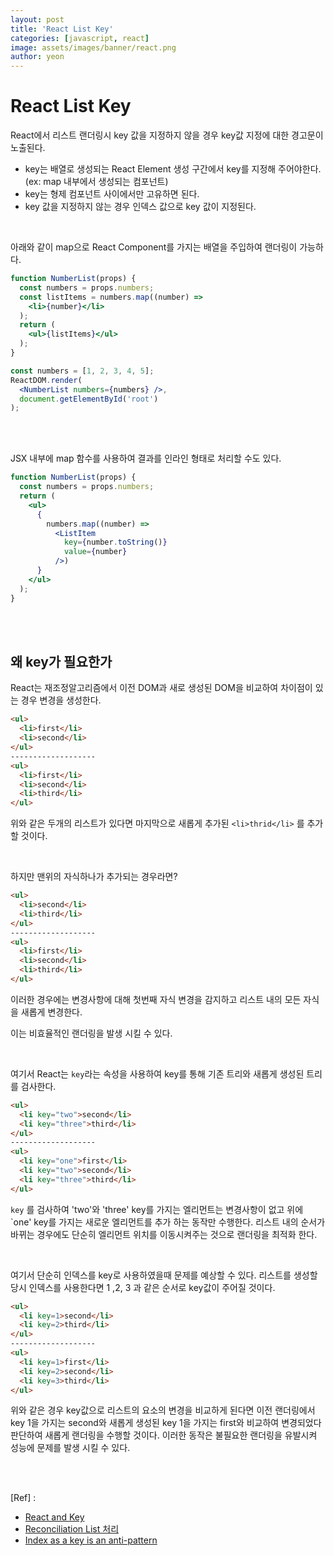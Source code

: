 ```yaml
---
layout: post
title: 'React List Key'
categories: [javascript, react]
image: assets/images/banner/react.png
author: yeon
---
```


# React List Key

React에서 리스트 랜더링시 key 값을 지정하지 않을 경우 key값 지정에 대한 경고문이 노출된다. <br>

- key는 배열로 생성되는 React Element 생성 구간에서 key를 지정해 주어야한다. <br> (ex: map 내부에서 생성되는 컴포넌트)
- key는 형제 컴포넌트 사이에서만 고유하면 된다.
- key 값을 지정하지 않는 경우 인덱스 값으로 key 값이 지정된다.

<br>

아래와 같이 map으로 React Component를 가지는 배열을 주입하여 랜더링이 가능하다. <br>

```jsx
function NumberList(props) {
  const numbers = props.numbers;
  const listItems = numbers.map((number) =>
    <li>{number}</li>
  );
  return (
    <ul>{listItems}</ul>
  );
}

const numbers = [1, 2, 3, 4, 5];
ReactDOM.render(
  <NumberList numbers={numbers} />,
  document.getElementById('root')
);
```

<br><br>

JSX 내부에 map 함수를 사용하여 결과를 인라인 형태로 처리할 수도 있다. <br>

```jsx
function NumberList(props) {
  const numbers = props.numbers;
  return (
    <ul>
      {
        numbers.map((number) =>
          <ListItem
            key={number.toString()}
            value={number}
          />)
      }
    </ul>
  );
}
```

<br><br>

## 왜 key가 필요한가

React는 재조정알고리즘에서 이전 DOM과 새로 생성된 DOM을 비교하여 차이점이 있는 경우 변경을 생성한다. <br>

```html
<ul>
  <li>first</li>
  <li>second</li>
</ul>
-------------------
<ul>
  <li>first</li>
  <li>second</li>
  <li>third</li>
</ul>
```

위와 같은 두개의 리스트가 있다면 마지막으로 새롭게 추가된 `<li>thrid</li>` 를 추가할 것이다. <br>

<br>

하지만 맨위의 자식하나가 추가되는 경우라면? <br>

```html
<ul>
  <li>second</li>
  <li>third</li>
</ul>
-------------------
<ul>
  <li>first</li>
  <li>second</li>
  <li>third</li>
</ul>
```

이러한 경우에는 변경사항에 대해 첫번째 자식 변경을 감지하고 리스트 내의 모든 자식을 새롭게 변경한다. <br>

이는 비효율적인 랜더링을 발생 시킬 수 있다. <br>

<br>

여기서  React는 `key`라는 속성을 사용하여 key를 통해 기존 트리와 새롭게 생성된 트리를 검사한다. <br>

```html
<ul>
  <li key="two">second</li>
  <li key="three">third</li>
</ul>
-------------------
<ul>
  <li key="one">first</li>
  <li key="two">second</li>
  <li key="three">third</li>
</ul>
```

`key` 를 검사하여 'two'와 'three' key를 가지는 엘리먼트는 변경사항이 없고 위에 `one' key를 가지는 새로운 엘리먼트를 추가 하는 동작만 수행한다. 리스트 내의 순서가 바뀌는 경우에도 단순히 엘리먼트 위치를 이동시켜주는 것으로 랜더링을 최적화 한다. <br>

<br>

여기서 단순히 인덱스를 key로 사용하였을때 문제를 예상할 수 있다. 리스트를 생성할 당시 인덱스를 사용한다면 1 ,2, 3 과 같은 순서로 key값이 주어질 것이다. <br>

```html
<ul>
  <li key=1>second</li>
  <li key=2>third</li>
</ul>
-------------------
<ul>
  <li key=1>first</li>
  <li key=2>second</li>
  <li key=3>third</li>
</ul>
```

위와 같은 경우 key값으로 리스트의 요소의 변경을 비교하게 된다면 이전 랜더링에서 key 1을 가지는 second와 새롭게 생성된 key 1을 가지는 first와 비교하여 변경되었다 판단하여 새롭게 랜더링을 수행할 것이다. 이러한 동작은 불필요한 랜더링을 유발시켜 성능에 문제를 발생 시킬 수 있다. <br>

<br><br>

[Ref] :

- [React and Key](https://ko.reactjs.org/docs/lists-and-keys.html)
- [Reconciliation List 처리](https://ko.reactjs.org/docs/reconciliation.html#recursing-on-children)
- [Index as a key is an anti-pattern](https://medium.com/@robinpokorny/index-as-a-key-is-an-anti-pattern-e0349aece318)

<br><br><br>